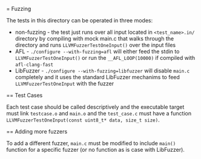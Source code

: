 <!--
Copyright (C) Internet Systems Consortium, Inc. ("ISC")

SPDX-License-Identifier: MPL-2.0

This Source Code Form is subject to the terms of the Mozilla Public
License, v. 2.0.  If a copy of the MPL was not distributed with this
file, you can obtain one at https://mozilla.org/MPL/2.0/.

See the COPYRIGHT file distributed with this work for additional
information regarding copyright ownership.
-->

= Fuzzing

The tests in this directory can be operated in three modes:

* non-fuzzing - the test just runs over all input located in `<test_name>.in/`
  directory by compiling with mock main.c that walks through the directory and
  runs `LLVMFuzzerTestOneInput()` over the input files
* AFL - `./configure --with-fuzzing=afl` will either feed the stdin to
  `LLVMFuzzerTestOneInput()` or run the `__AFL_LOOP(10000)` if compiled with
  `afl-clang-fast`
* LibFuzzer - `./configure --with-fuzzing=libfuzzer` will disable `main.c`
  completely and it uses the standard LibFuzzer mechanims to feed
  `LLVMFuzzerTestOneInput` with the fuzzer

== Test Cases

Each test case should be called descriptively and the executable target must
link `testcase.o` and `main.o` and the `test_case.c` must have a function
`LLVMFuzzerTestOneInput(const uint8_t* data, size_t size)`.

== Adding more fuzzers

To add a different fuzzer, `main.c` must be modified to include `main()` function
for a specific fuzzer (or no function as is case with LibFuzzer).
